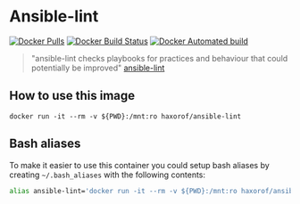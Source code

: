 # Ansible-lint

[![Docker Pulls](https://img.shields.io/docker/pulls/haxorof/ansible-lint.svg)](https://hub.docker.com/r/haxorof/ansible-lint/)
[![Docker Build Status](https://img.shields.io/docker/build/haxorof/ansible-lint.svg)](https://hub.docker.com/r/haxorof/ansible-lint/builds/)
[![Docker Automated build](https://img.shields.io/docker/automated/haxorof/ansible-lint.svg)](https://hub.docker.com/r/haxorof/ansible-lint/builds/)

> "ansible-lint checks playbooks for practices and behaviour that could potentially be improved"
[ansible-lint](https://github.com/willthames/ansible-lint)

## How to use this image

```console
docker run -it --rm -v ${PWD}:/mnt:ro haxorof/ansible-lint
```

## Bash aliases

To make it easier to use this container you could setup bash aliases by creating `~/.bash_aliases` with the following contents:

```bash
alias ansible-lint='docker run -it --rm -v ${PWD}:/mnt:ro haxorof/ansible-lint'
```